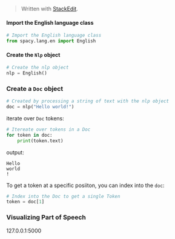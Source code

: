 > Written with [StackEdit](https://stackedit.io/).

#### Import the English language class
```python
# Import the English language class
from spacy.lang.en import English
```
#### Create the `Nlp` object
```python
# Create the nlp object
nlp = English()
```
### Create a `Doc` object
```python
# Created by processing a string of text with the nlp object
doc = nlp("Hello world!")
```
iterate over `Doc` tokens:
```python
# Itereate over tokens in a Doc
for token in doc:
    print(token.text)
```
output:
```
Hello
world
!
```
To get a token at a specific posiiton, you can index into the `doc`:
```python
# Index into the Doc to get a single Token
token = doc[1]
```
### Visualizing Part of Speech



127.0.0.1:5000
<!--stackedit_data:
eyJoaXN0b3J5IjpbLTExMjM0OTQzMDAsOTk0ODE4MDE2LDkyNT
E0MDk5MiwxMzExNTEzNzMsNjc1NjYxNDQyXX0=
-->